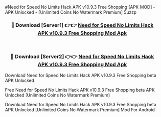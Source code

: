 #Need for Speed No Limits Hack APK v10.9.3 Free Shopping [APK-MOD] - APK Unlocked - [Unlimited Coins No Watermark Premium] 5uzzp



<div align="center">

<h3>🔴 Download [Server1] 👉👉 <a href="https://momento.my/?title=Need_for_Speed_No_Limits_Hack_APK_v10.9.3_Free_Shopping">Need for Speed No Limits Hack APK v10.9.3 Free Shopping Mod Apk</a></h3><br>

<h3>🔴 Download [Server2] 👉👉 <a href="https://momento.my/?title=Need_for_Speed_No_Limits_Hack_APK_v10.9.3_Free_Shopping">Need for Speed No Limits Hack APK v10.9.3 Free Shopping Mod Apk</a></h3>
</div>



Download Need for Speed No Limits Hack APK v10.9.3 Free Shopping beta APK Unlocked

Free Need for Speed No Limits Hack APK v10.9.3 Free Shopping beta APK Unlocked [Unlimited Coins No Watermark Premium]

Download Need for Speed No Limits Hack APK v10.9.3 Free Shopping beta APK Unlocked [Unlimited Coins No Watermark Premium] Mod For Android
